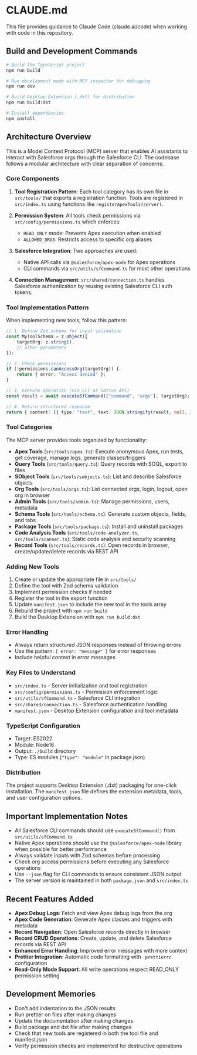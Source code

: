 # CLAUDE.md

This file provides guidance to Claude Code (claude.ai/code) when working with code in this repository.

## Build and Development Commands

```bash
# Build the TypeScript project
npm run build

# Run development mode with MCP inspector for debugging
npm run dev

# Build Desktop Extension (.dxt) for distribution
npm run build:dxt

# Install dependencies
npm install
```

## Architecture Overview

This is a Model Context Protocol (MCP) server that enables AI assistants to interact with Salesforce orgs through the Salesforce CLI. The codebase follows a modular architecture with clear separation of concerns.

### Core Components

1. **Tool Registration Pattern**: Each tool category has its own file in `src/tools/` that exports a registration function. Tools are registered in `src/index.ts` using functions like `registerApexTools(server)`.

2. **Permission System**: All tools check permissions via `src/config/permissions.ts` which enforces:
    - `READ_ONLY` mode: Prevents Apex execution when enabled
    - `ALLOWED_ORGS`: Restricts access to specific org aliases

3. **Salesforce Integration**: Two approaches are used:
    - Native API calls via `@salesforce/apex-node` for Apex operations
    - CLI commands via `src/utils/sfCommand.ts` for most other operations

4. **Connection Management**: `src/shared/connection.ts` handles Salesforce authentication by reusing existing Salesforce CLI auth tokens.

### Tool Implementation Pattern

When implementing new tools, follow this pattern:

```typescript
// 1. Define Zod schema for input validation
const MyToolSchema = z.object({
    targetOrg: z.string(),
    // other parameters
});

// 2. Check permissions
if (!permissions.canAccessOrg(targetOrg)) {
    return { error: "Access denied" };
}

// 3. Execute operation (via CLI or native API)
const result = await executeSfCommand(["command", "args"], targetOrg);

// 4. Return structured response
return { content: [{ type: "text", text: JSON.stringify(result, null, 2) }] };
```

### Tool Categories

The MCP server provides tools organized by functionality:

- **Apex Tools** (`src/tools/apex.ts`): Execute anonymous Apex, run tests, get coverage, manage logs, generate classes/triggers
- **Query Tools** (`src/tools/query.ts`): Query records with SOQL, export to files
- **SObject Tools** (`src/tools/sobjects.ts`): List and describe Salesforce objects
- **Org Tools** (`src/tools/orgs.ts`): List connected orgs, login, logout, open org in browser
- **Admin Tools** (`src/tools/admin.ts`): Manage permissions, users, metadata
- **Schema Tools** (`src/tools/schema.ts`): Generate custom objects, fields, and tabs
- **Package Tools** (`src/tools/package.ts`): Install and uninstall packages
- **Code Analysis Tools** (`src/tools/code-analyzer.ts`, `src/tools/scanner.ts`): Static code analysis and security scanning
- **Record Tools** (`src/tools/records.ts`): Open records in browser, create/update/delete records via REST API

### Adding New Tools

1. Create or update the appropriate file in `src/tools/`
2. Define the tool with Zod schema validation
3. Implement permission checks if needed
4. Register the tool in the export function
5. Update `manifest.json` to include the new tool in the tools array
6. Rebuild the project with `npm run build`
7. Build the Desktop Extension with `npm run build:dxt`

### Error Handling

- Always return structured JSON responses instead of throwing errors
- Use the pattern: `{ error: "message" }` for error responses
- Include helpful context in error messages

### Key Files to Understand

- `src/index.ts` - Server initialization and tool registration
- `src/config/permissions.ts` - Permission enforcement logic
- `src/utils/sfCommand.ts` - Salesforce CLI integration
- `src/shared/connection.ts` - Salesforce authentication handling
- `manifest.json` - Desktop Extension configuration and tool metadata

### TypeScript Configuration

- Target: ES2022
- Module: Node16
- Output: `./build` directory
- Type: ES modules (`"type": "module"` in package.json)

### Distribution

The project supports Desktop Extension (.dxt) packaging for one-click installation. The `manifest.json` file defines the extension metadata, tools, and user configuration options.

## Important Implementation Notes

- All Salesforce CLI commands should use `executeSfCommand()` from `src/utils/sfCommand.ts`
- Native Apex operations should use the `@salesforce/apex-node` library when possible for better performance
- Always validate inputs with Zod schemas before processing
- Check org access permissions before executing any Salesforce operations
- Use `--json` flag for CLI commands to ensure consistent JSON output
- The server version is maintained in both `package.json` and `src/index.ts`

## Recent Features Added

- **Apex Debug Logs**: Fetch and view Apex debug logs from the org
- **Apex Code Generation**: Generate Apex classes and triggers with metadata
- **Record Navigation**: Open Salesforce records directly in browser
- **Record CRUD Operations**: Create, update, and delete Salesforce records via REST API
- **Enhanced Error Handling**: Improved error messages with more context
- **Prettier Integration**: Automatic code formatting with `.prettierrc` configuration
- **Read-Only Mode Support**: All write operations respect READ_ONLY permission setting

## Development Memories

- Don't add indentation to the JSON results
- Run prettier on files after making changes
- Update the documentation after making changes
- Build package and dxt file after making changes
- Check that new tools are registered in both the tool file and manifest.json
- Verify permission checks are implemented for destructive operations
